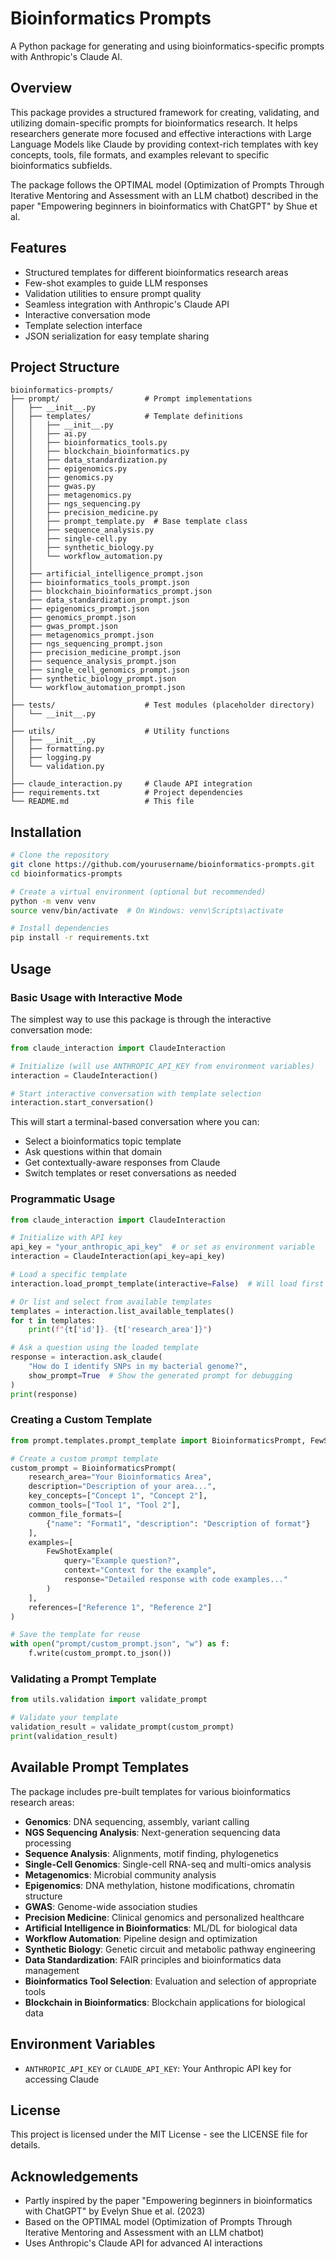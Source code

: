 # Bioinformatics Prompts

A Python package for generating and using bioinformatics-specific prompts with Anthropic's Claude AI.

## Overview

This package provides a structured framework for creating, validating, and utilizing domain-specific prompts for bioinformatics research. It helps researchers generate more focused and effective interactions with Large Language Models like Claude by providing context-rich templates with key concepts, tools, file formats, and examples relevant to specific bioinformatics subfields.

The package follows the OPTIMAL model (Optimization of Prompts Through Iterative Mentoring and Assessment with an LLM chatbot) described in the paper "Empowering beginners in bioinformatics with ChatGPT" by Shue et al.

## Features

- Structured templates for different bioinformatics research areas
- Few-shot examples to guide LLM responses
- Validation utilities to ensure prompt quality
- Seamless integration with Anthropic's Claude API
- Interactive conversation mode
- Template selection interface
- JSON serialization for easy template sharing

## Project Structure

```
bioinformatics-prompts/
├── prompt/                   # Prompt implementations
│   ├── __init__.py
│   ├── templates/            # Template definitions
│   │   ├── __init__.py
│   │   ├── ai.py
│   │   ├── bioinformatics_tools.py
│   │   ├── blockchain_bioinformatics.py
│   │   ├── data_standardization.py
│   │   ├── epigenomics.py
│   │   ├── genomics.py
│   │   ├── gwas.py
│   │   ├── metagenomics.py
│   │   ├── ngs_sequencing.py
│   │   ├── precision_medicine.py
│   │   ├── prompt_template.py  # Base template class
│   │   ├── sequence_analysis.py
│   │   ├── single-cell.py
│   │   ├── synthetic_biology.py
│   │   └── workflow_automation.py
│   │
│   ├── artificial_intelligence_prompt.json
│   ├── bioinformatics_tools_prompt.json
│   ├── blockchain_bioinformatics_prompt.json
│   ├── data_standardization_prompt.json
│   ├── epigenomics_prompt.json
│   ├── genomics_prompt.json
│   ├── gwas_prompt.json
│   ├── metagenomics_prompt.json
│   ├── ngs_sequencing_prompt.json
│   ├── precision_medicine_prompt.json
│   ├── sequence_analysis_prompt.json
│   ├── single_cell_genomics_prompt.json
│   ├── synthetic_biology_prompt.json
│   └── workflow_automation_prompt.json
│
├── tests/                    # Test modules (placeholder directory)
│   └── __init__.py
│
├── utils/                    # Utility functions
│   ├── __init__.py
│   ├── formatting.py
│   ├── logging.py
│   └── validation.py
│
├── claude_interaction.py     # Claude API integration
├── requirements.txt          # Project dependencies
└── README.md                 # This file
```

## Installation

```bash
# Clone the repository
git clone https://github.com/yourusername/bioinformatics-prompts.git
cd bioinformatics-prompts

# Create a virtual environment (optional but recommended)
python -m venv venv
source venv/bin/activate  # On Windows: venv\Scripts\activate

# Install dependencies
pip install -r requirements.txt
```

## Usage

### Basic Usage with Interactive Mode

The simplest way to use this package is through the interactive conversation mode:

```python
from claude_interaction import ClaudeInteraction

# Initialize (will use ANTHROPIC_API_KEY from environment variables)
interaction = ClaudeInteraction()

# Start interactive conversation with template selection
interaction.start_conversation()
```

This will start a terminal-based conversation where you can:
- Select a bioinformatics topic template
- Ask questions within that domain
- Get contextually-aware responses from Claude
- Switch templates or reset conversations as needed

### Programmatic Usage

```python
from claude_interaction import ClaudeInteraction

# Initialize with API key
api_key = "your_anthropic_api_key"  # or set as environment variable
interaction = ClaudeInteraction(api_key=api_key)

# Load a specific template
interaction.load_prompt_template(interactive=False)  # Will load first available template

# Or list and select from available templates
templates = interaction.list_available_templates()
for t in templates:
    print(f"{t['id']}. {t['research_area']}")

# Ask a question using the loaded template
response = interaction.ask_claude(
    "How do I identify SNPs in my bacterial genome?",
    show_prompt=True  # Show the generated prompt for debugging
)
print(response)
```

### Creating a Custom Template

```python
from prompt.templates.prompt_template import BioinformaticsPrompt, FewShotExample

# Create a custom prompt template
custom_prompt = BioinformaticsPrompt(
    research_area="Your Bioinformatics Area",
    description="Description of your area...",
    key_concepts=["Concept 1", "Concept 2"],
    common_tools=["Tool 1", "Tool 2"],
    common_file_formats=[
        {"name": "Format1", "description": "Description of format"}
    ],
    examples=[
        FewShotExample(
            query="Example question?",
            context="Context for the example",
            response="Detailed response with code examples..."
        )
    ],
    references=["Reference 1", "Reference 2"]
)

# Save the template for reuse
with open("prompt/custom_prompt.json", "w") as f:
    f.write(custom_prompt.to_json())
```

### Validating a Prompt Template

```python
from utils.validation import validate_prompt

# Validate your template
validation_result = validate_prompt(custom_prompt)
print(validation_result)
```

## Available Prompt Templates

The package includes pre-built templates for various bioinformatics research areas:

- **Genomics**: DNA sequencing, assembly, variant calling
- **NGS Sequencing Analysis**: Next-generation sequencing data processing
- **Sequence Analysis**: Alignments, motif finding, phylogenetics
- **Single-Cell Genomics**: Single-cell RNA-seq and multi-omics analysis
- **Metagenomics**: Microbial community analysis
- **Epigenomics**: DNA methylation, histone modifications, chromatin structure
- **GWAS**: Genome-wide association studies
- **Precision Medicine**: Clinical genomics and personalized healthcare
- **Artificial Intelligence in Bioinformatics**: ML/DL for biological data
- **Workflow Automation**: Pipeline design and optimization
- **Synthetic Biology**: Genetic circuit and metabolic pathway engineering
- **Data Standardization**: FAIR principles and bioinformatics data management
- **Bioinformatics Tool Selection**: Evaluation and selection of appropriate tools
- **Blockchain in Bioinformatics**: Blockchain applications for biological data

## Environment Variables

- `ANTHROPIC_API_KEY` or `CLAUDE_API_KEY`: Your Anthropic API key for accessing Claude

## License

This project is licensed under the MIT License - see the LICENSE file for details.

## Acknowledgements

- Partly inspired by the paper "Empowering beginners in bioinformatics with ChatGPT" by Evelyn Shue et al. (2023)
- Based on the OPTIMAL model (Optimization of Prompts Through Iterative Mentoring and Assessment with an LLM chatbot)
- Uses Anthropic's Claude API for advanced AI interactions